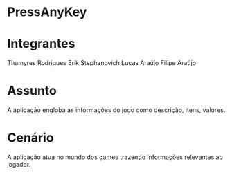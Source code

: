 # PressAnyKey

# Integrantes
Thamyres Rodrigues 
Erik Stephanovich
Lucas Araújo
Filipe Araújo

# Assunto
A aplicação engloba as informações do jogo como descrição, itens, valores.


# Cenário
A aplicação atua no mundo dos games trazendo informações relevantes ao jogador.
